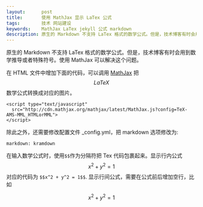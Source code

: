 ```yaml
---
layout:      post
title:       使用 MathJax 显示 LaTex 公式
tags:        技术 网站建设
keywords:    MathJax LaTex jekyll 公式 markdown
description: 原生的 Markdown 不支持 LaTex 格式的数学公式。但是，技术博客有时会用到数学推导或者特殊符号。使用 MathJax 可以解决这个问题。
---
```


原生的 Markdown 不支持 LaTex 格式的数学公式。但是，技术博客有时会用到数学推导或者特殊符号。使用 MathJax 可以解决这个问题。

在 HTML 文件中增加下面的代码，可以调用 [MathJax][MathJax] 把 $$LaTeX$$ 数学公式转换成对应的图片。

```
<script type="text/javascript"
  src="http://cdn.mathjax.org/mathjax/latest/MathJax.js?config=TeX-AMS-MML_HTMLorMML">
</script>
```

除此之外，还需要修改配置文件 \_config.yml，把 markdown 选项修改为:

```
markdown: kramdown
```

在输入数学公式时，使用`$$`作为分隔符把 Tex 代码包裹起来。显示行内公式 $$x^2 + y^2 = 1$$ 对应的代码为 `$$x^2 + y^2 = 1$$`. 显示行间公式，需要在公式前后增加空行，比如

$$x^2 + y^2 = 1$$

[MathJax]: https://www.mathjax.org/
